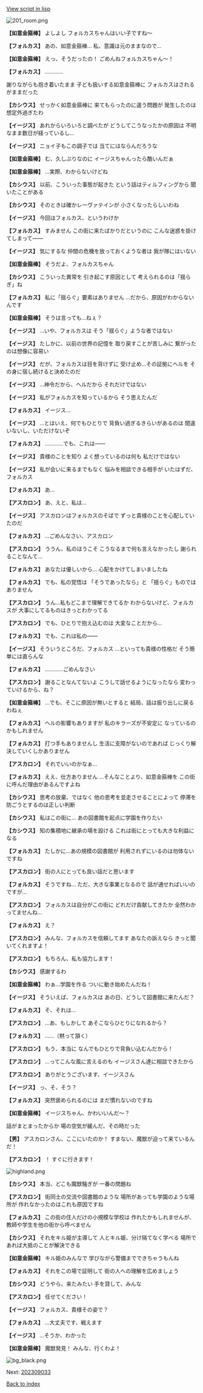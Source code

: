 [View script in lisp](../scripts/202309031.txt)

![201_room.png](../images/backgrounds/201_room.png)

**【如意金箍棒】**
よしよし
フォルカスちゃんはいい子ですね～

**【フォルカス】**
あの、如意金箍棒…
私、意識は元のままなので…

**【如意金箍棒】**
えっ、そうだったの！
ごめんねフォルカスちゃん～！

**【フォルカス】**
…………

謝りながらも抱き着いたまま
子ども扱いする如意金箍棒に
フォルカスはされるがままだった

**【カシウス】**
せっかく如意金箍棒に
来てもらったのに違う問題が
発生したのは想定外過ぎたわ

**【イージス】**
あれからいろいろと調べたが
どうしてこうなったかの原因は
不明なまま数日が経っているし…

**【イージス】**
ニョイ子もこの調子では
当てにはならんだろうな

**【如意金箍棒】**
む、久しぶりなのに
イージスちゃんったら酷いんだぁ

**【如意金箍棒】**
…実際、わからないけどね

**【カシウス】**
以前、こういった事態が起きた
という話はティルフィングから
聞いたことがある

**【カシウス】**
そのときは確かレーヴァテインが
小さくなったらしいわね

**【イージス】**
今回はフォルカス、というわけか

**【フォルカス】**
すみません
この街に来たばかりだというのに
こんな迷惑を掛けてしまって――

**【イージス】**
気にするな
仲間の危機を放っておくような者は
我が隊にはいない

**【如意金箍棒】**
そうだよ、フォルカスちゃん

**【カシウス】**
こういった異常を
引き起こす原因として
考えられるのは「揺らぎ」ね

**【フォルカス】**
私に「揺らぐ」要素はありません
…だから、原因がわからないんです

**【如意金箍棒】**
そうは言っても…ねぇ？

**【イージス】**
…いや、フォルカスは
そう「揺らぐ」ような者ではない

**【イージス】**
たしかに、以前の世界の記憶を
取り戻すことが苦しみに
繋がったのは想像に容易い

**【イージス】**
だが、フォルカスは目を背けずに
受け止め…その証拠にヘルを
その身に宿し続けると決めたのだ

**【イージス】**
…神令だから、ヘルだから
それだけではない

**【イージス】**
私がフォルカスを知っているから
そう思えたんだ

**【フォルカス】**
イージス…

**【イージス】**
…とはいえ、何でもひとりで
背負い過ぎるきらいがあるのは
間違いないし、いただけないぞ

**【フォルカス】**
…………でも、これは――

**【イージス】**
貴様のことを知り
よく想っているのは何も
私だけではない

**【イージス】**
私が会いに来るまでもなく
悩みを相談できる相手が
いたはずだ、フォルカス

**【フォルカス】**
あ…

**【アスカロン】**
あ、えと、私は…

**【イージス】**
アスカロンはフォルカスのそばで
ずっと貴様のことを心配していたのだ

**【フォルカス】**
…ごめんなさい、アスカロン

**【アスカロン】**
ううん、私のほうこそ
こうなるまで何も言えなかったし
謝られることなんて…

**【フォルカス】**
あなたは優しいから…
心配をかけてしまいましたね

**【フォルカス】**
でも、私の覚悟は
「そうであったなら」と
「揺らぐ」ものではありません

**【アスカロン】**
うん…私もどこまで理解できてるか
わからないけど、フォルカスが
大事にしてるものはきっとわかってる

**【アスカロン】**
でも、ひとりで抱え込むのは
大変なことだから…

**【フォルカス】**
でも、これは私の――

**【イージス】**
そういうところだ、フォルカス
…といっても貴様の性格だ
そう簡単には直らんな

**【フォルカス】**
…………ごめんなさい

**【アスカロン】**
謝ることなんてないよ
こうして話せるようになったなら
変わっていけるから、ね？

**【如意金箍棒】**
…でも、そこに原因が無いとすると
結局、話は振り出しに戻るわねぇ

**【フォルカス】**
ヘルの影響もありますが
私のキラーズが不安定に
なっているのかもしれません

**【フォルカス】**
打つ手もありませんし
生活に支障がないのであれば
じっくり解決していくしかありません

**【アスカロン】**
それでいいのかなぁ…

**【フォルカス】**
ええ、仕方ありません
…そんなことより、如意金箍棒を
この街に呼んだ理由があるんですよね

**【カシウス】**
思考の放棄、ではなく
他の思考を並走させることによって
停滞を防ごうとするのは正しい判断

**【カシウス】**
私はこの街に…
あの図書館を起点に学園を作りたい

**【カシウス】**
知の集積地に継承の場を設ける
これは街にとっても大きな利益になる

**【フォルカス】**
たしかに…あの規模の図書館が
利用されずにいるのは勿体ないですね

**【アスカロン】**
街の人にとっても良い話だと思います

**【フォルカス】**
そうですね…
ただ、大きな事業となるので
話が通せればいいのですが…

**【アスカロン】**
フォルカスは自分がこの街に
どれだけ貢献してきたか
全然わかってませんね…

**【フォルカス】**
え？

**【アスカロン】**
みんな、フォルカスを信頼してます
あなたの訴えなら
きっと聞いてくれますよ！

**【アスカロン】**
もちろん、私も協力します！

**【カシウス】**
感謝するわ

**【如意金箍棒】**
わぁ…学園を作る
ついに動き始めたんだね！

**【イージス】**
そういえば、フォルカスは
あの日、どうして図書館に来たんだ？

**【フォルカス】**
そ、それは…

**【アスカロン】**
…あ、もしかして
あそこならひとりになれるから？

**【フォルカス】**
……（黙って頷く）

**【アスカロン】**
もう、本当に
なんでもひとりで背負い込むんだから！

**【アスカロン】**
…ってこんな風に言えるのも
イージスさん達に相談できたから

**【アスカロン】**
ありがとうございます、イージスさん

**【イージス】**
っ、そ、そう？

**【フォルカス】**
突然褒められるのには
まだ慣れないのですね

**【如意金箍棒】**
イージスちゃん、かわいいんだ～？

話がまとまったからか
場の空気が緩んだ、その時だった

**【男】**
アスカロンさん、ここにいたのか！
すまない、魔獣が迫って来ているんだ！

**【アスカロン】**
！
すぐに行きます！

![highland.png](../images/backgrounds/highland.png)

**【カシウス】**
本当、どこも魔獣騒ぎが
一番の問題ね

**【アスカロン】**
街同士の交流や図書館のような
場所があっても学園のような場所が
作れなかったのはこれも原因ですね

**【フォルカス】**
この街の住人だけの小規模な学校は
作れたかもしれませんが、
教師や学生を他の街から呼べません

**【カシウス】**
それをキル姫が主導して
人とキル姫、分け隔てなく学べる
場所であれば大抵のことが解決できる

**【如意金箍棒】**
キル姫のみんなで
学びながら警備までできちゃうもんね

**【フォルカス】**
それをこの場で証明して
街の人への理解を広めましょう

**【カシウス】**
どうやら、来たみたい
手を貸して、みんな

**【アスカロン】**
任せてください！

**【イージス】**
フォルカス、貴様その姿で？

**【フォルカス】**
…大丈夫です、戦えます

**【イージス】**
…そうか、わかった

**【如意金箍棒】**
魔獣発見！
みんな、行くわよ！

![bg_black.png](../images/backgrounds/bg_black.png)


Next: [202309033](202309033.md)

[Back to index](index.md)
